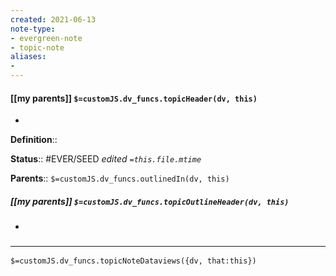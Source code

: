 ```yaml
---
created: 2021-06-13
note-type: 
- evergreen-note
- topic-note
aliases:
- 
---
```

 
#### [[my parents]] `$=customJS.dv_funcs.topicHeader(dv, this)`
- 


**Definition**::

**Status**:: #EVER/SEED 
*edited `=this.file.mtime`*

**Parents**:: 
`$=customJS.dv_funcs.outlinedIn(dv, this)`

##### [[my parents]] `$=customJS.dv_funcs.topicOutlineHeader(dv, this)`
- 

### <hr class="dataviews"/>

`$=customJS.dv_funcs.topicNoteDataviews({dv, that:this})`


